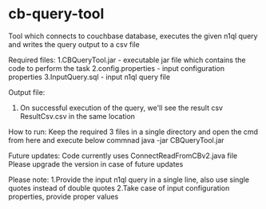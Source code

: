 # cb-query-tool

Tool which connects to couchbase database, executes the given n1ql query and writes the query output to a csv file

Required files:
1.CBQueryTool.jar - executable jar file which contains the code to perform the task 
2.config.properties - input configuration properties
3.InputQuery.sql - input n1ql query file

Output file:
1. On successful execution of the query, we'll see the result csv ResultCsv.csv in the same location

How to run:
Keep the required 3 files in a single directory and open the cmd from here and execute below commnad
java -jar CBQueryTool.jar

Future updates:
Code currently uses ConnectReadFromCBv2.java file
Please upgrade the version in case of future updates

Please note:
1.Provide the input n1ql query in a single line, also use single quotes instead of double quotes
2.Take case of input configuration properties, provide proper values


